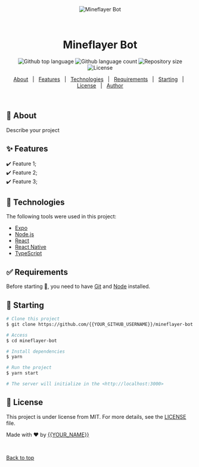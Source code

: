 <div align="center" id="top"> 
  <img src="./.github/app.gif" alt="Mineflayer Bot" />

  &#xa0;

  <!-- <a href="https://mineflayerbot.netlify.app">Demo</a> -->
</div>

<h1 align="center">Mineflayer Bot</h1>

<p align="center">
  <img alt="Github top language" src="https://img.shields.io/github/languages/top/{{YOUR_GITHUB_USERNAME}}/mineflayer-bot?color=56BEB8">

  <img alt="Github language count" src="https://img.shields.io/github/languages/count/{{YOUR_GITHUB_USERNAME}}/mineflayer-bot?color=56BEB8">

  <img alt="Repository size" src="https://img.shields.io/github/repo-size/{{YOUR_GITHUB_USERNAME}}/mineflayer-bot?color=56BEB8">

  <img alt="License" src="https://img.shields.io/github/license/{{YOUR_GITHUB_USERNAME}}/mineflayer-bot?color=56BEB8">

  <!-- <img alt="Github issues" src="https://img.shields.io/github/issues/{{YOUR_GITHUB_USERNAME}}/mineflayer-bot?color=56BEB8" /> -->

  <!-- <img alt="Github forks" src="https://img.shields.io/github/forks/{{YOUR_GITHUB_USERNAME}}/mineflayer-bot?color=56BEB8" /> -->

  <!-- <img alt="Github stars" src="https://img.shields.io/github/stars/{{YOUR_GITHUB_USERNAME}}/mineflayer-bot?color=56BEB8" /> -->
</p>

<!-- Status -->

<!-- <h4 align="center"> 
	🚧  Mineflayer Bot 🚀 Under construction...  🚧
</h4> 

<hr> -->

<p align="center">
  <a href="#dart-about">About</a> &#xa0; | &#xa0; 
  <a href="#sparkles-features">Features</a> &#xa0; | &#xa0;
  <a href="#rocket-technologies">Technologies</a> &#xa0; | &#xa0;
  <a href="#white_check_mark-requirements">Requirements</a> &#xa0; | &#xa0;
  <a href="#checkered_flag-starting">Starting</a> &#xa0; | &#xa0;
  <a href="#memo-license">License</a> &#xa0; | &#xa0;
  <a href="https://github.com/{{YOUR_GITHUB_USERNAME}}" target="_blank">Author</a>
</p>

<br>

## :dart: About ##

Describe your project

## :sparkles: Features ##

:heavy_check_mark: Feature 1;\
:heavy_check_mark: Feature 2;\
:heavy_check_mark: Feature 3;

## :rocket: Technologies ##

The following tools were used in this project:

- [Expo](https://expo.io/)
- [Node.js](https://nodejs.org/en/)
- [React](https://pt-br.reactjs.org/)
- [React Native](https://reactnative.dev/)
- [TypeScript](https://www.typescriptlang.org/)

## :white_check_mark: Requirements ##

Before starting :checkered_flag:, you need to have [Git](https://git-scm.com) and [Node](https://nodejs.org/en/) installed.

## :checkered_flag: Starting ##

```bash
# Clone this project
$ git clone https://github.com/{{YOUR_GITHUB_USERNAME}}/mineflayer-bot

# Access
$ cd mineflayer-bot

# Install dependencies
$ yarn

# Run the project
$ yarn start

# The server will initialize in the <http://localhost:3000>
```

## :memo: License ##

This project is under license from MIT. For more details, see the [LICENSE](LICENSE.md) file.


Made with :heart: by <a href="https://github.com/{{YOUR_GITHUB_USERNAME}}" target="_blank">{{YOUR_NAME}}</a>

&#xa0;

<a href="#top">Back to top</a>

